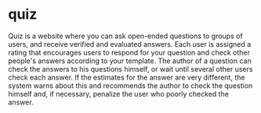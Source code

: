 # quiz
Quiz is a website where you can ask open-ended questions to groups of users, and receive verified and evaluated answers. 
Each user is assigned a rating that encourages users to respond for your question and check other people's answers 
according to your template. The author of a question can check the answers to his questions himself, 
or wait until several other users check each answer. If the estimates for the answer are very different, 
the system warns about this and recommends the author to check the question himself and, if necessary, 
penalize the user who poorly checked the answer.
